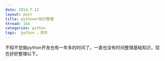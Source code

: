 ```yaml
---
date: 2014.7.12
layout: post
title: pythoner知识整理
thread: 164
categories: python
tags:  python ，软件
---
```

不知不觉做python开发也有一年多的时间了，一直也没有时间整理基础知识，现在好好整理以下。

